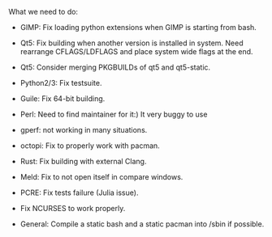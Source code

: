 What we need to do:

* GIMP: Fix loading python extensions when GIMP is starting from bash.

* Qt5: Fix building when another version is installed in system. Need rearrange 
  CFLAGS/LDFLAGS and place system wide flags at the end.

* Qt5: Consider merging PKGBUILDs of qt5 and qt5-static.

* Python2/3: Fix testsuite.

* Guile: Fix 64-bit building.

* Perl: Need to find maintainer for it:) It very buggy to use

* gperf: not working in many situations.

* octopi: Fix to properly work with pacman.

* Rust: Fix building with external Clang.

* Meld: Fix to not open itself in compare windows.

* PCRE: Fix tests failure (Julia issue).

* Fix NCURSES to work properly.

* General: Compile a static bash and a static pacman into /sbin if possible.
